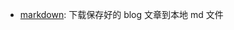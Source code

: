 - [markdown](https://github.com/ugo5/phorcys/tree/master/Python/markdown): 下载保存好的 blog 文章到本地 md 文件

